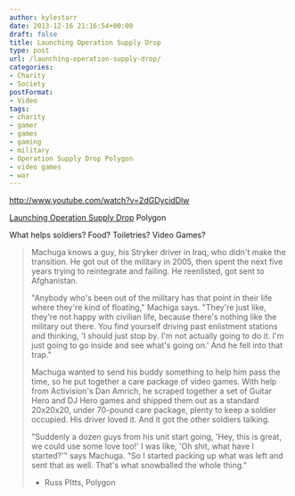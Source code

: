 ```yaml
---
author: kylestarr
date: 2013-12-16 21:16:54+00:00
draft: false
title: Launching Operation Supply Drop
type: post
url: /launching-operation-supply-drop/
categories:
- Charity
- Society
postFormat:
- Video
tags:
- charity
- gamer
- games
- gaming
- military
- Operation Supply Drop Polygon
- video games
- war
---
```


http://www.youtube.com/watch?v=2dGDycidDlw

[Launching Operation Supply Drop](http://www.polygon.com/2013/12/16/5179074/launching-operation-supply-drop)
Polygon

What helps soldiers? Food? Toiletries? Video Games?


<blockquote>Machuga knows a guy, his Stryker driver in Iraq, who didn't make the transition. He got out of the military in 2005, then spent the next five years trying to reintegrate and failing. He reenlisted, got sent to Afghanistan.

"Anybody who's been out of the military has that point in their life where they're kind of floating," Machiga says. "They're just like, they're not happy with civilian life, because there's nothing like the military out there. You find yourself driving past enlistment stations and thinking, 'I should just stop by. I'm not actually going to do it. I'm just going to go inside and see what's going on.' And he fell into that trap."

Machuga wanted to send his buddy something to help him pass the time, so he put together a care package of video games. With help from Activision's Dan Amrich, he scraped together a set of Guitar Hero and DJ Hero games and shipped them out as a standard 20x20x20, under 70-pound care package, plenty to keep a soldier occupied. His driver loved it. And it got the other soldiers talking.

"Suddenly a dozen guys from his unit start going, 'Hey, this is great, we could use some love too!' I was like, 'Oh shit, what have I started?'" says Machuga. "So I started packing up what was left and sent that as well. That's what snowballed the whole thing."

- Russ PItts, Polygon</blockquote>
